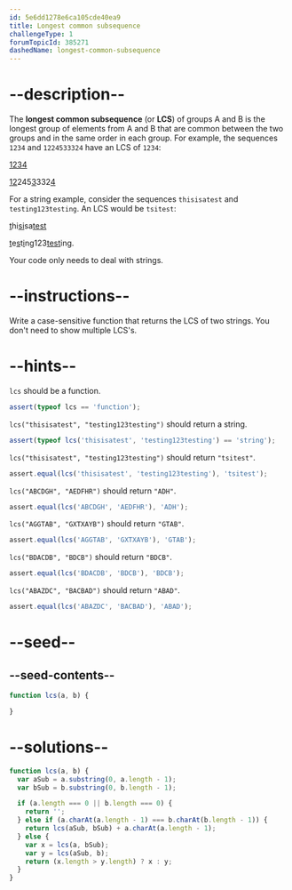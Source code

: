 ```yaml
---
id: 5e6dd1278e6ca105cde40ea9
title: Longest common subsequence
challengeType: 1
forumTopicId: 385271
dashedName: longest-common-subsequence
---
```


# --description--

The **longest common subsequence** (or **LCS**) of groups A and B is the longest group of elements from A and B that are common between the two groups and in the same order in each group. For example, the sequences `1234` and `1224533324` have an LCS of `1234`:

<u>1234</u>

<u>12</u>245<u>3</u>332<u>4</u>

For a string example, consider the sequences `thisisatest` and `testing123testing`. An LCS would be `tsitest`:

<u>t</u>hi<u>si</u>sa<u>test</u>

<u>t</u>e<u>s</u>t<u>i</u>ng123<u>test</u>ing.

Your code only needs to deal with strings.

# --instructions--

Write a case-sensitive function that returns the LCS of two strings. You don't need to show multiple LCS's.

# --hints--

`lcs` should be a function.

```js
assert(typeof lcs == 'function');
```

`lcs("thisisatest", "testing123testing")` should return a string.

```js
assert(typeof lcs('thisisatest', 'testing123testing') == 'string');
```

`lcs("thisisatest", "testing123testing")` should return `"tsitest"`.

```js
assert.equal(lcs('thisisatest', 'testing123testing'), 'tsitest');
```

`lcs("ABCDGH", "AEDFHR")` should return `"ADH"`.

```js
assert.equal(lcs('ABCDGH', 'AEDFHR'), 'ADH');
```

`lcs("AGGTAB", "GXTXAYB")` should return `"GTAB"`.

```js
assert.equal(lcs('AGGTAB', 'GXTXAYB'), 'GTAB');
```

`lcs("BDACDB", "BDCB")` should return `"BDCB"`.

```js
assert.equal(lcs('BDACDB', 'BDCB'), 'BDCB');
```

`lcs("ABAZDC", "BACBAD")` should return `"ABAD"`.

```js
assert.equal(lcs('ABAZDC', 'BACBAD'), 'ABAD');
```

# --seed--

## --seed-contents--

```js
function lcs(a, b) {

}
```

# --solutions--

```js
function lcs(a, b) {
  var aSub = a.substring(0, a.length - 1);
  var bSub = b.substring(0, b.length - 1);

  if (a.length === 0 || b.length === 0) {
    return '';
  } else if (a.charAt(a.length - 1) === b.charAt(b.length - 1)) {
    return lcs(aSub, bSub) + a.charAt(a.length - 1);
  } else {
    var x = lcs(a, bSub);
    var y = lcs(aSub, b);
    return (x.length > y.length) ? x : y;
  }
}
```
